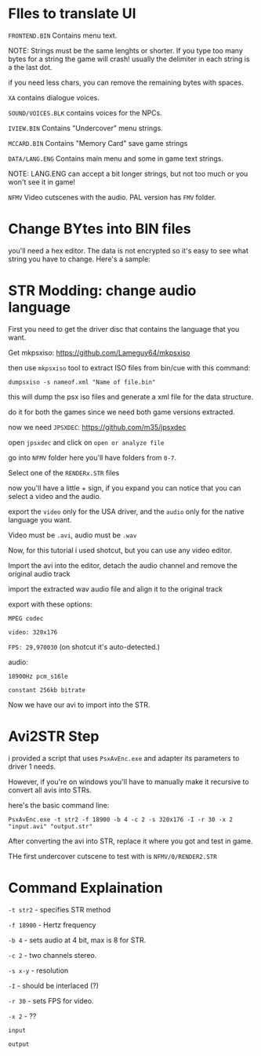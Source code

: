 # FIles to translate UI

`FRONTEND.BIN` Contains menu text.

NOTE: Strings must be the same lenghts or shorter. If you type too many bytes for a string the game will crash! usually the delimiter in each string is a the last dot. 

if you need less chars, you can remove the remaining bytes with spaces.

`XA` contains dialogue voices.

`SOUND/VOICES.BLK` contains voices for the NPCs.

`IVIEW.BIN` Contains "Undercover" menu strings.

`MCCARD.BIN` Contains "Memory Card" save game strings

`DATA/LANG.ENG` Contains main menu and some in game text strings.

NOTE: LANG.ENG can accept a bit longer strings, but not too much or you won't see it in game!

`NFMV` Video cutscenes with the audio. PAL version has `FMV` folder.


# Change BYtes into BIN files

you'll need a hex editor. The data is not encrypted so it's easy to see what string you have to change. Here's a sample:


# STR Modding: change audio language

First you need to get the driver disc that contains the language that you want.

Get mkpsxiso: https://github.com/Lameguy64/mkpsxiso

then use `mkpsxiso` tool to extract ISO files from bin/cue with this command:

`dumpsxiso -s nameof.xml "Name of file.bin"`

this will dump the psx iso files and generate a xml file for the data structure.

do it for both the games since we need both game versions extracted.


now we need `JPSXDEC`: https://github.com/m35/jpsxdec

open `jpsxdec` and click on `open or analyze file`

go into `NFMV` folder here you'll have folders from `0-7`.

Select one of the `RENDERx.STR` files

now you'll have a little + sign, if you expand you can notice that you can select a video and the audio.

export the `video` only for the USA driver, and the `audio` only for the native language you want.

Video must be `.avi`, audio must be `.wav`

Now, for this tutorial i used shotcut, but you can use any video editor.

Import the avi into the editor, detach the audio channel and remove the original audio track

import the extracted wav audio file and align it to the original track

export with these options:

`MPEG codec`

`video: 320x176`

`FPS: 29,970030` (on shotcut it's auto-detected.)


audio:

`18900Hz pcm_s16le`

`constant 256kb bitrate`


Now we have our avi to import into the STR.

# Avi2STR Step

i provided a script that uses `PsxAvEnc.exe` and adapter its parameters to driver 1 needs.

However, if you're on windows you'll have to manually make it recursive to convert all avis into STRs.

here's the basic command line:

`PsxAvEnc.exe -t str2 -f 18900 -b 4 -c 2 -s 320x176 -I -r 30 -x 2 "input.avi" "output.str"`


After converting the avi into STR, replace it where you got and test in game. 

THe first undercover cutscene to test with is `NFMV/0/RENDER2.STR`

# Command Explaination

`-t str2`  - specifies STR method

`-f 18900` - Hertz frequency

`-b 4` 	   - sets audio at 4 bit, max is 8 for STR.

`-c 2`     - two channels stereo.

`-s x-y`   - resolution

`-I`	   - should be interlaced (?)

`-r 30`    - sets FPS for video.

`-x 2`	   - ??

`input`

`output`
